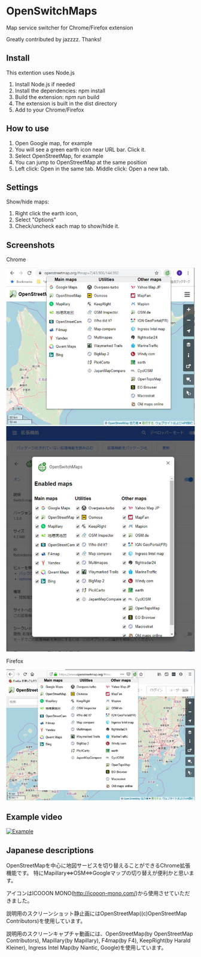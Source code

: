 # OpenSwitchMaps
Map service switcher for Chrome/Firefox extension

Greatly contributed by jazzzz. Thanks!

## Install
This extention uses Node.js
1. Install Node.js if needed
1. Install the dependencies: npm install
1. Build the extension: npm run build
1. The extension is built in the dist directory
1. Add to your Chrome/Firefox 

## How to use
1. Open Google map, for example
1. You will see a green earth icon near URL bar. Click it.
1. Select OpenStreetMap, for example
1. You can jump to OpenStreetMap at the same position
1. Left click: Open in the same tab. Middle click: Open a new tab.

## Settings
Show/hide maps:
1. Right click the earth icon,
1. Select "Options"
1. Check/uncheck each map to show/hide it.


## Screenshots
Chrome

![Screenshot of Chrome](Screenshot-chrome.jpg)
![Settings](Screenshot-chrome-settings.jpg)

Firefox

![Screenshot of Firefox](Screenshot-firefox.jpg)

## Example video

[![Example](http://img.youtube.com/vi/tO87xkc7VaI/0.jpg)](http://www.youtube.com/watch?v=tO87xkc7VaI)

## Japanese descriptions
OpenStreetMapを中心に地図サービスを切り替えることができるChrome拡張機能です。
特にMapillary⇔OSM⇔Googleマップの切り替えが便利かと思います。

アイコンはICOOON MONO(http://icooon-mono.com/)から使用させていただきました。

説明用のスクリーンショット静止画にはOpenStreetMap((c)OpenStreetMap Contributors)を使用しています。

説明用のスクリーンキャプチャ動画には、OpenStreetMap(by OpenStreetMap Contributors), Mapillary(by Mapillary), F4map(by F4), KeepRight(by Harald Kleiner), Ingress Intel Map(by Niantic, Google)を使用しています。
